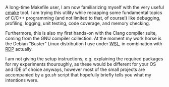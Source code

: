 A long-time Makefile user, I am now familiarizing myself with the very
useful
[cmake](https://cmake.org/cmake/help/latest/guide/tutorial/index.html)
tool. I am trying this utility while recapping some fundamental topics
of C/C++ programming (and not limited to that, of course!) like
debugging, profiling, logging, unit testing, code coverage, and memory
checking.

Furthermore, this is also my first hands-on with the Clang compiler
suite, coming from the GNU compiler collection. At the moment my work
horse is the Debian "Buster" Linux distribution I use under
[WSL](https://docs.microsoft.com/en-us/windows/wsl/install-win10), in
combination with
[RDP](https://dev.to/darksmile92/linux-on-windows-wsl-with-desktop-environment-via-rdp-522g)
actually.

I am not giving the setup instructions, e.g. explaining the required
packages for my experiments thouroughly, as these would be different
for your OS and IDE of choice anyways, however most of the small
projects are accompanied by a *go.sh* script that hopefully briefly
tells you what my intentions were.
